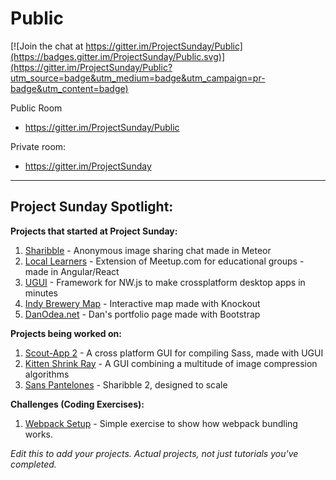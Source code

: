 # Public

[![Join the chat at https://gitter.im/ProjectSunday/Public](https://badges.gitter.im/ProjectSunday/Public.svg)](https://gitter.im/ProjectSunday/Public?utm_source=badge&utm_medium=badge&utm_campaign=pr-badge&utm_content=badge)

Public Room

* https://gitter.im/ProjectSunday/Public

Private room:

* https://gitter.im/ProjectSunday

* * *

## Project Sunday Spotlight:

**Projects that started at Project Sunday:**

1. [Sharibble](http://sharibble.net) - Anonymous image sharing chat made in Meteor
2. [Local Learners](http://locallearners.net) - Extension of Meetup.com for educational groups - made in Angular/React
3. [UGUI](http://ugui.io) - Framework for NW.js to make crossplatform desktop apps in minutes
4. [Indy Brewery Map](http://danodea.github.io/indy-brewery-map) - Interactive map made with Knockout
5. [DanOdea.net](http://danodea.github.io) - Dan's portfolio page made with Bootstrap

**Projects being worked on:**

1. [Scout-App 2](https://github.com/TheJaredWilcurt/scout-app) - A cross platform GUI for compiling Sass, made with UGUI
2. [Kitten Shrink Ray](https://github.com/TheJaredWilcurt/KittenShrinkRay) - A GUI combining a multitude of image compression algorithms
3. [Sans Pantelones](https://github.com/hai5nguy/sanspantalones) - Sharibble 2, designed to scale

**Challenges (Coding Exercises):**

1.  [Webpack Setup](https://github.com/ProjectSunday/webpack-setup) - Simple exercise to show how webpack bundling works.

*Edit this to add your projects. Actual projects, not just tutorials you've completed.*
